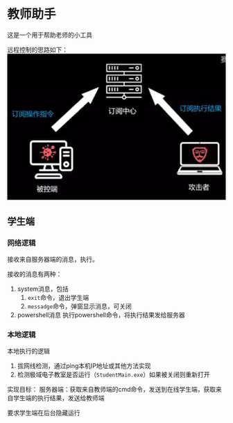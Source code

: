 ﻿# 教师助手

这是一个用于帮助老师的小工具

远程控制的思路如下：
![alt text](image1.png)

## 学生端
    
### 网络逻辑
接收来自服务器端的消息，执行。

接收的消息有两种：

1. system消息，包括
    1. ``exit``命令，退出学生端
    2. ``messadge``命令，弹窗显示消息，可关闭
2. powershell消息
    执行powershell命令，将执行结果发给服务器
### 本地逻辑
    
本地执行的逻辑

1. 拔网线检测，通过ping本机IP地址或其他方法实现
2. 检测极域电子教室是否运行（`StudentMain.exe`）如果被关闭则重新打开



实现目标：
服务器端：获取来自教师端的cmd命令，发送到在线学生端，获取来自学生端的执行结果，发送给教师端

要求学生端在后台隐藏运行